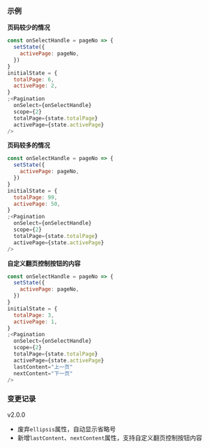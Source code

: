 ### 示例

**页码较少的情况**

```js
const onSelectHandle = pageNo => {
  setState({
    activePage: pageNo,
  })
}
initialState = {
  totalPage: 6,
  activePage: 2,
}
;<Pagination
  onSelect={onSelectHandle}
  scope={2}
  totalPage={state.totalPage}
  activePage={state.activePage}
/>
```

**页码较多的情况**

```js
const onSelectHandle = pageNo => {
  setState({
    activePage: pageNo,
  })
}
initialState = {
  totalPage: 99,
  activePage: 50,
}
;<Pagination
  onSelect={onSelectHandle}
  scope={2}
  totalPage={state.totalPage}
  activePage={state.activePage}
/>
```

**自定义翻页控制按钮的内容**

```js
const onSelectHandle = pageNo => {
  setState({
    activePage: pageNo,
  })
}
initialState = {
  totalPage: 3,
  activePage: 1,
}
;<Pagination
  onSelect={onSelectHandle}
  scope={2}
  totalPage={state.totalPage}
  activePage={state.activePage}
  lastContent="上一页"
  nextContent="下一页"
/>
```

### 变更记录

v2.0.0

* 废弃`ellipsis`属性，自动显示省略号
* 新增`lastContent`、`nextContent`属性，支持自定义翻页控制按钮内容
